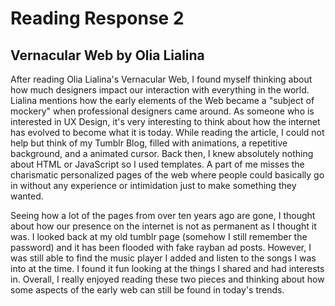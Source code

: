 # Reading Response 2
## Vernacular Web by Olia Lialina

After reading Olia Lialina's Vernacular Web, I found myself thinking about how much designers impact our interaction with everything in the world. Lialina mentions how the early elements of the Web became a "subject of mockery" when professional designers came around. As someone who is interested in UX Design, it's very interesting to think about how the internet has evolved to become what it is today. While reading the article, I could not help but think of my Tumblr Blog, filled with animations, a repetitive background, and a animated cursor. Back then, I knew absolutely nothing about HTML or JavaScript so I used templates. A part of me misses the charismatic personalized pages of the web where people could basically go in without any experience or intimidation just to make something they wanted. 

Seeing how a lot of the pages from over ten years ago are gone, I thought about how our presence on the internet is not as permanent as I thought it was. I looked back at my old tumblr page (somehow I still remember the password) and it has been flooded with fake rayban ad posts. However, I was still able to find the music player I added and listen to the songs I was into at the time. I found it fun looking at the things I shared and had interests in. Overall, I really enjoyed reading these two pieces and thinking about how some aspects of the early web can still be found in today's trends.